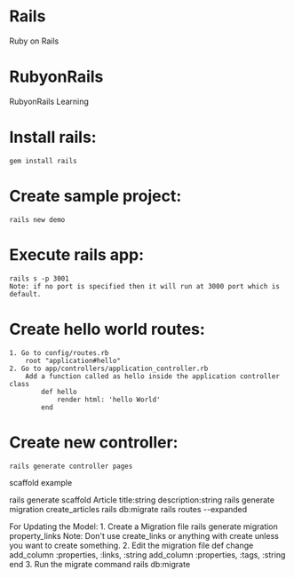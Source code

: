 # Rails
Ruby on Rails
 # RubyonRails
RubyonRails Learning
# Install rails:
	gem install rails

# Create sample project:
	rails new demo

# Execute rails app:
	rails s -p 3001
	Note: if no port is specified then it will run at 3000 port which is default.

# Create hello world routes:
	1. Go to config/routes.rb
		root "application#hello"
	2. Go to app/controllers/application_controller.rb
		Add a function called as hello inside the application controller class
			def hello
				render html: 'hello World'
			end

# Create new controller:
	rails generate controller pages

scaffold
example

rails generate scaffold Article title:string description:string
rails generate migration create_articles
rails db:migrate
rails routes --expanded

For Updating the Model:
	1. Create a Migration file
		rails generate migration property_links
	Note: Don't use create_links or anything with create unless you want to create something.
	2. Edit the migration file
		def change
			add_column :properties, :links, :string
    			add_column :properties, :tags, :string
		end
	3. Run the migrate command
		rails db:migrate

